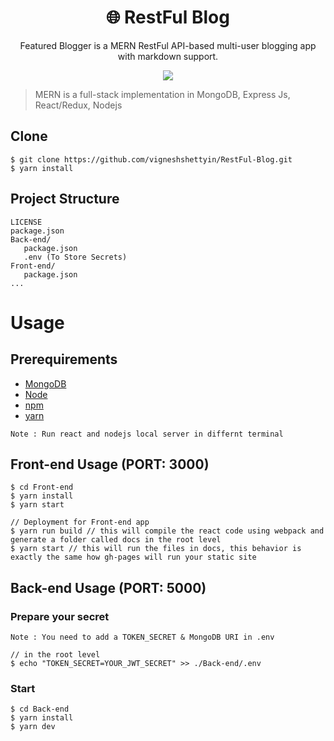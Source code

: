 <h1 align="center">
🌐 RestFul Blog
</h1>
<p align="center">
Featured Blogger is a MERN RestFul API-based multi-user blogging app with markdown support.
</p>

<p align="center">
   <a href="https://app.netlify.com/sites/fervent-cray-ead198/deploys">
      <img src="https://api.netlify.com/api/v1/badges/86b77a65-b4bd-46c0-88d9-37f199985c28/deploy-status" />
   </a>
</p>

> MERN is a full-stack implementation in MongoDB, Express Js, React/Redux, Nodejs

## Clone 
```terminal
$ git clone https://github.com/vigneshshettyin/RestFul-Blog.git
$ yarn install
```

## Project Structure
```terminal
LICENSE
package.json
Back-end/
   package.json
   .env (To Store Secrets)
Front-end/
   package.json
...
```

# Usage

## Prerequirements
- [MongoDB](https://www.mongodb.com/)
- [Node](https://nodejs.org/en/)
- [npm](https://nodejs.org/en/download/package-manager/)
- [yarn](https://yarnpkg.com//)

`Note : Run react and nodejs local server in differnt terminal`

## Front-end Usage (PORT: 3000)
```terminal
$ cd Front-end
$ yarn install
$ yarn start

// Deployment for Front-end app
$ yarn run build // this will compile the react code using webpack and generate a folder called docs in the root level
$ yarn start // this will run the files in docs, this behavior is exactly the same how gh-pages will run your static site
```

## Back-end Usage (PORT: 5000)

### Prepare your secret

`Note : You need to add a TOKEN_SECRET & MongoDB URI in .env`

```terminal
// in the root level
$ echo "TOKEN_SECRET=YOUR_JWT_SECRET" >> ./Back-end/.env
```

### Start

```terminal
$ cd Back-end
$ yarn install
$ yarn dev
```
